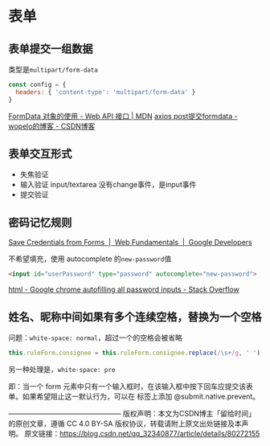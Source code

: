 # 表单

## 表单提交一组数据
类型是`multipart/form-data`
```js
const config = {
  headers: { 'content-type': 'multipart/form-data' }
}
```

[FormData 对象的使用 - Web API 接口 | MDN](https://developer.mozilla.org/zh-CN/docs/Web/API/FormData/Using_FormData_Objects)
[axios post提交formdata - wopelo的博客 - CSDN博客](http://blog.csdn.net/wopelo/article/details/78783442)

## 表单交互形式
  - 失焦验证
  - 输入验证
    input/textarea 没有change事件，是input事件
  - 提交验证

## 密码记忆规则

[Save Credentials from Forms  |  Web Fundamentals  |  Google Developers](https://developers.google.com/web/fundamentals/security/credential-management/save-forms)

不希望填充，使用 autocomplete 的`new-password`值
```html
<input id="userPassword" type="password" autocomplete="new-password">
```
[html - Google chrome autofilling all password inputs - Stack Overflow](https://stackoverflow.com/questions/23156578/google-chrome-autofilling-all-password-inputs)
## 姓名、昵称中间如果有多个连续空格，替换为一个空格

问题：`white-space: normal`，超过一个的空格会被省略
```js
this.ruleForm.consignee = this.ruleForm.consignee.replace(/\s+/g, ' ')
```
另一种处理是，`white-space: pre`

即：当一个 form 元素中只有一个输入框时，在该输入框中按下回车应提交该表单。如果希望阻止这一默认行为，可以在 标签上添加 @submit.native.prevent。

————————————————
版权声明：本文为CSDN博主「留给时间」的原创文章，遵循 CC 4.0 BY-SA 版权协议，转载请附上原文出处链接及本声明。
原文链接：https://blog.csdn.net/qq_32340877/article/details/80272155
